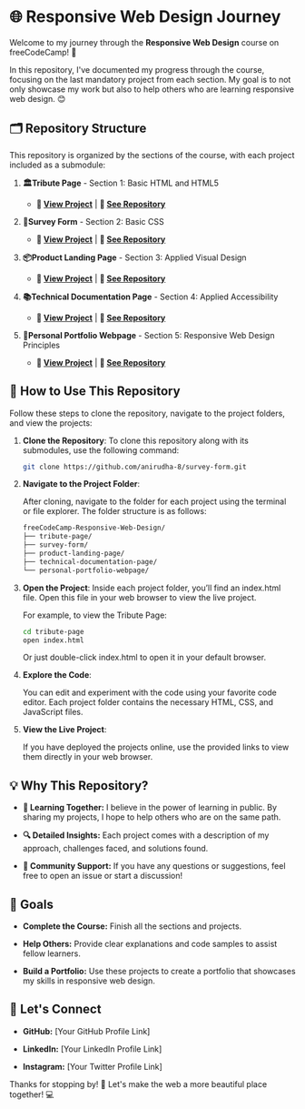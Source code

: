 # 🌐 Responsive Web Design Journey

Welcome to my journey through the **Responsive Web Design** course on freeCodeCamp! 🚀

In this repository, I've documented my progress through the course, focusing on the last mandatory project from each section. My goal is to not only showcase my work but also to help others who are learning responsive web design. 😊

## 🗂️ Repository Structure

This repository is organized by the sections of the course, with each project included as a submodule:

1. **🏛️Tribute Page** - Section 1: Basic HTML and HTML5
    - **🔗 [View Project](https://anirudha-8.github.io/survey-form/)** | **📂 [See Repository](https://github.com/anirudha-8/survey-form.git)**

2. **📝Survey Form** - Section 2: Basic CSS
    - **🔗 [View Project](submodule-link)** | **📂 [See Repository](submodule-repo-link)**

3. **📦Product Landing Page** - Section 3: Applied Visual Design
    - **🔗 [View Project](submodule-link)** | **📂 [See Repository](submodule-repo-link)**

4. **📚Technical Documentation Page** - Section 4: Applied Accessibility
    - **🔗 [View Project](submodule-link)** | **📂 [See Repository](submodule-repo-link)**

5. **🎨Personal Portfolio Webpage** - Section 5: Responsive Web Design Principles
    - **🔗 [View Project](submodule-link)** | **📂 [See Repository](submodule-repo-link)**

## 📖 How to Use This Repository

Follow these steps to clone the repository, navigate to the project folders, and view the projects:

1. **Clone the Repository**:
   To clone this repository along with its submodules, use the following command:

   ```bash
   git clone https://github.com/anirudha-8/survey-form.git
   ```

2. **Navigate to the Project Folder**:

    After cloning, navigate to the folder for each project using the terminal or file explorer. The folder structure is as follows:

    ```bash
    freeCodeCamp-Responsive-Web-Design/
    ├── tribute-page/
    ├── survey-form/
    ├── product-landing-page/
    ├── technical-documentation-page/
    └── personal-portfolio-webpage/
    ```

3. **Open the Project**:
    Inside each project folder, you’ll find an index.html file. Open this file in your web browser to view the live project.

    For example, to view the Tribute Page:

    ```bash
    cd tribute-page
    open index.html
    ```

    Or just double-click index.html to open it in your default browser.

4. **Explore the Code**:

   You can edit and experiment with the code using your favorite code editor. Each project folder contains the necessary HTML, CSS, and JavaScript files.

5. **View the Live Project**:

    If you have deployed the projects online, use the provided links to view them directly in your web browser.

## 💡 Why This Repository?

- **🌱 Learning Together:** I believe in the power of learning in public. By sharing my projects, I hope to help others who are on the same path.

- **🔍 Detailed Insights:** Each project comes with a description of my approach, challenges faced, and solutions found.

- **🤝 Community Support:** If you have any questions or suggestions, feel free to open an issue or start a discussion!

## 🎯 Goals

- **Complete the Course:** Finish all the sections and projects.

- **Help Others:** Provide clear explanations and code samples to assist fellow learners.

- **Build a Portfolio:** Use these projects to create a portfolio that showcases my skills in responsive web design.

## 📢 Let's Connect

- **GitHub:** [Your GitHub Profile Link]

- **LinkedIn:** [Your LinkedIn Profile Link]

- **Instagram:** [Your Twitter Profile Link]

Thanks for stopping by! 🌟 Let's make the web a more beautiful place together! 💻
